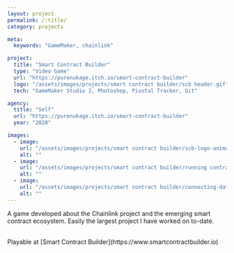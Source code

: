 ```yaml
---
layout: project
permalink: /:title/
category: projects

meta:
  keywords: "GameMaker, chainlink"

project:
  title: "Smart Contract Builder"
  type: "Video Game"
  url: "https://purenukage.itch.io/smart-contract-builder"
  logo: "/assets/images/projects/smart contract builder/scb header.gif"
  tech: "GameMaker Studio 2, Photoshop, Pivotal Tracker, Git"

agency:
  title: "Self"
  url: "https://purenukage.itch.io/smart-contract-builder"
  year: "2020"

images:
  - image:
    url: "/assets/images/projects/smart contract builder/scb-logo-animated-.gif"
    alt: ""
  - image:
    url: "/assets/images/projects/smart contract builder/running contracts.gif"
    alt: ""
  - image:
    url: "/assets/images/projects/smart contract builder/connecting-data-to-node.gif"
    alt: ""
---
```

<p>

A game developed about the Chainlink project and the emerging smart contract ecosystem. 
Easily the largest project I have worked on to-date. 

</p>



<br>
Playable at [Smart Contract Builder](https://www.smartcontractbuilder.io)
<br>